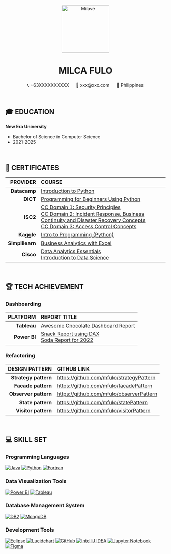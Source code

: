 <p align="center"> 
  <img align="center" alt="Milave" width="150" src="https://github.com/mfulo/mfulo/assets/142382665/80b14cce-1659-4814-85bb-0e1e53ffc493">
</p>

<h1 align="center">MILCA FULO </h1>
<!-- Contact Details here. -->
<p align="center">
  📞 +63XXXXXXXXXX &emsp; 📩 xxx@xxx.com &emsp; 📌 Philippines
</p>

<br>

## 🎓 EDUCATION

**New Era University**
- Bachelor of Science in Computer Science
- 2021-2025

<br>

## 📜 CERTIFICATES
  
|         **PROVIDER**       |                  **COURSE**                |
|---------------------------:|:-------------------------------------------|
| **Datacamp**               | [Introduction to Python](https://www.datacamp.com/completed/statement-of-accomplishment/course/c085179bad28306ea1277d7e00fc48c0e4711c35) |
| **DICT**                   | [Programming for Beginners Using Python]() |
| **ISC2**                   | [CC Domain 1: Security Principles](https://isc2.obrizum.io/org/cc/certificate/4a27b033-503c-4270-8c4f-83934bfd9a92)<br>[CC Domain 2: Incident Response, Business Continuity and Disaster Recovery Concepts](https://isc2.obrizum.io/org/cc/certificate/c1ecafed-782b-4854-9aae-0b5631955b67)<br>[CC Domain 3: Access Control Concepts](https://isc2.obrizum.io/org/cc/certificate/7b3db68b-a00f-407d-92bd-824d512cef39) |
| **Kaggle**                 | [Intro to Programming (Python)](https://www.kaggle.com/learn/certification/milcafulo/intro-to-programming) |
| **Simplilearn**            | [Business Analytics with Excel]() |
| **Cisco**                  | [Data Analytics Essentials](https://www.credly.com/badges/409720e2-4ff5-4e45-a0a5-f9e3f6e484bb/public_url)<br>[Introduction to Data Science](https://www.credly.com/badges/ac12eadf-0b3e-446d-a0ff-53a53ee37e16/public_url) |

<br>

## 🏆 TECH ACHIEVEMENT

### Dashboarding
|        **PLATFORM**        |             **REPORT TITLE**                |
|---------------------------:|:--------------------------------------------|
| **Tableau**                | [Awesome Chocolate Dashboard Report](https://public.tableau.com/app/profile/milca.fulo/viz/AwesomeChocolateDashboardReport_17156819785960/Dashboard1)          |
| **Power BI**               | [Snack Report using DAX](https://app.powerbi.com/view?r=eyJrIjoiMDdlYWM0OWUtNDQ4MS00NWY0LTk1MDItZjAxOTQ5NDM4ZjFlIiwidCI6IjUwZGQ1NjhmLTYwNTMtNDJkOC04NTEzLTk1NmU3N2RhZDY3NyIsImMiOjEwfQ%3D%3D) <br> [Soda Report for 2022](https://app.powerbi.com/view?r=eyJrIjoiYjc1ZDA0MzctZWI5ZC00ODcwLWIwZTAtNmY5MjU5YzU5ZDE5IiwidCI6IjUwZGQ1NjhmLTYwNTMtNDJkOC04NTEzLTk1NmU3N2RhZDY3NyIsImMiOjEwfQ%3D%3D)          |

### Refactoring 
|        **DESIGN PATTERN**        |             **GITHUB LINK**                |
|---------------------------:|:------------------------------------------|
| **Strategy pattern**       | https://github.com/mfulo/strategyPattern  |
| **Facade pattern**         | https://github.com/mfulo/facadePattern    |
| **Observer pattern**       | https://github.com/mfulo/observerPattern  |
| **State pattern**          | https://github.com/mfulo/statePattern     |
| **Visitor pattern**        | https://github.com/mfulo/visitorPattern   |

<br>

## 💻 SKILL SET
### Programming Languages
[![Java](https://img.shields.io/badge/java-%23ED8B00.svg?style=for-the-badge&logo=openjdk&logoColor=white)](https://www.oracle.com/java/)
[![Python](https://img.shields.io/badge/python-3670A0?style=for-the-badge&logo=python&logoColor=ffdd54)](https://www.python.org/)
[![Fortran](https://img.shields.io/badge/Fortran-734EAA?style=for-the-badge&logo=fortran&logoColor=white)](https://fortran-lang.org/)


### Data Visualization Tools
[![Power BI](https://img.shields.io/badge/power_bi-F2C811?style=for-the-badge&logo=powerbi&logoColor=black)](https://powerbi.microsoft.com/)
[![Tableau](https://img.shields.io/badge/Tableau-E97627?style=for-the-badge&logo=Tableau&logoColor=white)](https://www.tableau.com/)


### Database Management System
[![DB2](https://img.shields.io/badge/DB2-0033A0?style=for-the-badge&logo=IBM&logoColor=white)](https://www.ibm.com/analytics/db2)
[![MongoDB](https://img.shields.io/badge/MongoDB-4EA94B?style=for-the-badge&logo=mongodb&logoColor=white)](https://www.mongodb.com/)


### Development Tools
[![Eclipse](https://img.shields.io/badge/Eclipse-2C2255?style=for-the-badge&logo=eclipse&logoColor=white)](https://www.eclipse.org/)
[![Lucidchart](https://img.shields.io/badge/Lucidchart-F28D1A?style=for-the-badge&logo=Lucidchart&logoColor=white)](https://www.lucidchart.com/)
[![GitHub](https://img.shields.io/badge/GitHub-100000?style=for-the-badge&logo=github&logoColor=white)](https://github.com/)
[![IntelliJ IDEA](https://img.shields.io/badge/IntelliJ%20IDEA-000000?style=for-the-badge&logo=intellij%20idea&logoColor=white)](https://www.jetbrains.com/idea/)
[![Jupyter Notebook](https://img.shields.io/badge/Jupyter-F37626?style=for-the-badge&logo=jupyter&logoColor=white)](https://jupyter.org/)
[![Figma](https://img.shields.io/badge/Figma-F24E1E?style=for-the-badge&logo=figma&logoColor=white)](https://www.figma.com/)
